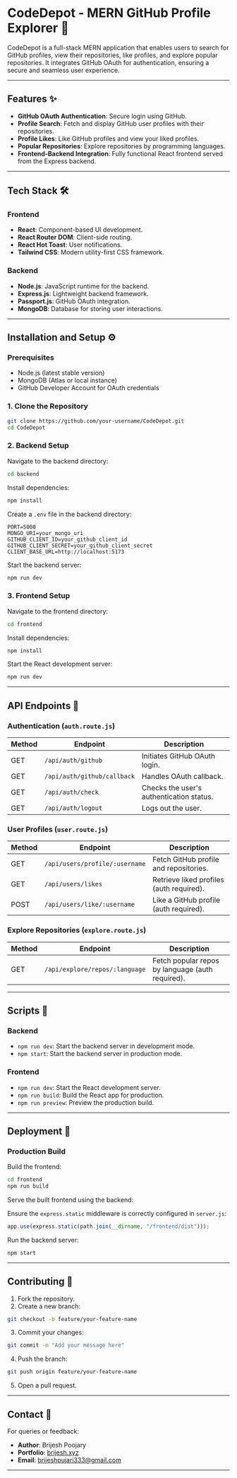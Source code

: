 # CodeDepot - MERN GitHub Profile Explorer 🚀

CodeDepot is a full-stack MERN application that enables users to search for GitHub profiles, view their repositories, like profiles, and explore popular repositories. It integrates GitHub OAuth for authentication, ensuring a secure and seamless user experience.

---

## Features ✨

- **GitHub OAuth Authentication**: Secure login using GitHub.
- **Profile Search**: Fetch and display GitHub user profiles with their repositories.
- **Profile Likes**: Like GitHub profiles and view your liked profiles.
- **Popular Repositories**: Explore repositories by programming languages.
- **Frontend-Backend Integration**: Fully functional React frontend served from the Express backend.

---

## Tech Stack 🛠️

### **Frontend**
- **React**: Component-based UI development.
- **React Router DOM**: Client-side routing.
- **React Hot Toast**: User notifications.
- **Tailwind CSS**: Modern utility-first CSS framework.

### **Backend**
- **Node.js**: JavaScript runtime for the backend.
- **Express.js**: Lightweight backend framework.
- **Passport.js**: GitHub OAuth integration.
- **MongoDB**: Database for storing user interactions.

---

## Installation and Setup ⚙️

### Prerequisites

- Node.js (latest stable version)
- MongoDB (Atlas or local instance)
- GitHub Developer Account for OAuth credentials

### 1. Clone the Repository

```bash
git clone https://github.com/your-username/CodeDepot.git
cd CodeDepot
```

### 2. Backend Setup

Navigate to the backend directory:

```bash
cd backend
```

Install dependencies:

```bash
npm install
```

Create a `.env` file in the backend directory:

```plaintext
PORT=5000
MONGO_URI=your_mongo_uri
GITHUB_CLIENT_ID=your_github_client_id
GITHUB_CLIENT_SECRET=your_github_client_secret
CLIENT_BASE_URL=http://localhost:5173
```

Start the backend server:

```bash
npm run dev
```

### 3. Frontend Setup

Navigate to the frontend directory:

```bash
cd frontend
```

Install dependencies:

```bash
npm install
```

Start the React development server:

```bash
npm run dev
```

---

## API Endpoints 📡

### Authentication (`auth.route.js`)

| Method | Endpoint                  | Description                        |
|--------|---------------------------|------------------------------------|
| GET    | `/api/auth/github`        | Initiates GitHub OAuth login.      |
| GET    | `/api/auth/github/callback` | Handles OAuth callback.            |
| GET    | `/api/auth/check`         | Checks the user's authentication status. |
| GET    | `/api/auth/logout`        | Logs out the user.                 |

### User Profiles (`user.route.js`)

| Method | Endpoint                        | Description                              |
|--------|---------------------------------|------------------------------------------|
| GET    | `/api/users/profile/:username`  | Fetch GitHub profile and repositories.   |
| GET    | `/api/users/likes`              | Retrieve liked profiles (auth required). |
| POST   | `/api/users/like/:username`     | Like a GitHub profile (auth required).   |

### Explore Repositories (`explore.route.js`)

| Method | Endpoint                        | Description                              |
|--------|---------------------------------|------------------------------------------|
| GET    | `/api/explore/repos/:language`  | Fetch popular repos by language (auth required). |

---

## Scripts 📜

### Backend

- `npm run dev`: Start the backend server in development mode.
- `npm start`: Start the backend server in production mode.

### Frontend

- `npm run dev`: Start the React development server.
- `npm run build`: Build the React app for production.
- `npm run preview`: Preview the production build.

---

## Deployment 🚀

### Production Build

Build the frontend:

```bash
cd frontend
npm run build
```

Serve the built frontend using the backend:

Ensure the `express.static` middleware is correctly configured in `server.js`:

```javascript
app.use(express.static(path.join(__dirname, "/frontend/dist")));
```

Run the backend server:

```bash
npm start
```

---

## Contributing 🤝

1. Fork the repository.
2. Create a new branch:

```bash
git checkout -b feature/your-feature-name
```

3. Commit your changes:

```bash
git commit -m "Add your message here"
```

4. Push the branch:

```bash
git push origin feature/your-feature-name
```

5. Open a pull request.

---

## Contact 📧

For queries or feedback:

- **Author**: Brijesh Poojary
- **Portfolio**: [brijesh.xyz](https://brijesh.xyz)
- **Email**: brijeshpujari333@gmail.com

---
